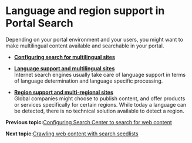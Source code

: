 # Language and region support in Portal Search

Depending on your portal environment and your users, you might want to make multilingual content available and searchable in your portal.

-   **[Configuring search for multilingual sites](../admin-system/config_search_multi.html)**  

-   **[Language support and multilingual sites](../admin-system/srr_lang_spprt.md)**  
Internet search engines usually take care of language support in terms of language determination and language specific processing.
-   **[Region support and multi-regional sites](../admin-system/srr_regio_spprt.md)**  
Global companies might choose to publish content, and offer products or services specifically for certain regions. While today a language can be detected, there is no technical solution available to detect a region.


**Previous topic:**[Configuring Search Center to search for web content](../wcm/wcm_dev_search_searchcenter.md)

**Next topic:**[Crawling web content with search seedlists](../wcm/wcm_dev_search_seedbase.md)

